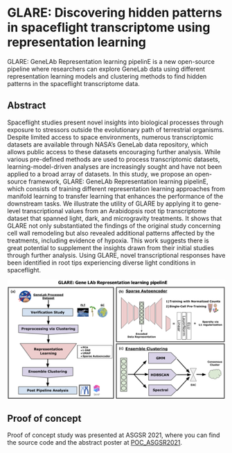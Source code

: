 # GLARE: Discovering hidden patterns in spaceflight transcriptome using representation learning

GLARE: GeneLAb Representation learning pipelinE is a new open-source pipeline where researchers can explore GeneLab data using different representation learning models and clustering methods to find hidden patterns in the spaceflight transcriptome data.

## Abstract

Spaceflight studies present novel insights into biological processes through exposure to stressors outside the evolutionary path of terrestrial organisms. Despite limited access to space environments, numerous transcriptomic datasets are available through NASA’s GeneLab data repository, which allows public access to these datasets encouraging further analysis. While various pre-defined methods are used to process transcriptomic datasets, learning-model-driven analyses are increasingly sought and have not been applied to a broad array of datasets. In this study, we propose an open-source framework, GLARE: GeneLAb Representation learning pipelinE, which consists of training different representation learning approaches from manifold learning to transfer learning that enhances the performance of the downstream tasks. We illustrate the utility of GLARE by applying it to gene-level transcriptional values from an Arabidopsis root tip transcriptome dataset that spanned light, dark, and microgravity treatments. It shows that GLARE not only substantiated the findings of the original study concerning cell wall remodeling but also revealed additional patterns affected by the treatments, including evidence of hypoxia. This work suggests there is great potential to supplement the insights drawn from their initial studies through further analysis. Using GLARE, novel transcriptional responses have been identified in root tips experiencing diverse light conditions in spaceflight.

![GLARE pipeline](figures/glare_diagram.png)

## Proof of concept

Proof of concept study was presented at ASGSR 2021, where you can find the source code and the abstract poster at [POC_ASGSR2021](POC_ASGSR2021).
